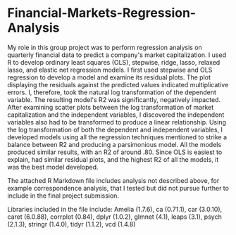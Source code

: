 # Financial-Markets-Regression-Analysis
My role in this group project was to perform regression analysis on quarterly financial data to predict a company's market capitalization. I used R to develop ordinary least squares (OLS), stepwise, ridge, lasso, relaxed lasso, and elastic net regression models. I first used stepwise and OLS regression to develop a model and examine its residual plots. The plot displaying the residuals against the predicted values indicated multiplicative errors. I, therefore, took the natural log transformation of the dependent variable. The resulting model's R2 was significantly, negatively impacted. After examining scatter plots between the log transformation of market capitalization and the independent variables, I discovered the independent variables also had to be transformed to produce a linear relationship. Using the log transformation of both the dependent and independent variables, I developed models using all the regression techniques mentioned to strike a balance between R2 and producing a parsimonious model. All the models produced similar results, with an R2 of around .80. Since OLS is easiest to explain, had similar residual plots, and the highest R2 of all the models, it was the best model developed.

The attached R Markdown file includes analysis not described above, for example correspondence analysis, that I tested but did not pursue further to include in the final project submission. 

Libraries included in the file include: Amelia (1.7.6), ca (0.71.1), car (3.0.10), caret (6.0.88),  corrplot (0.84), dplyr (1.0.2), glmnet (4.1), leaps (3.1), psych (2.1.3), stringr (1.4.0),  tidyr (1.1.2), vcd (1.4.8)
